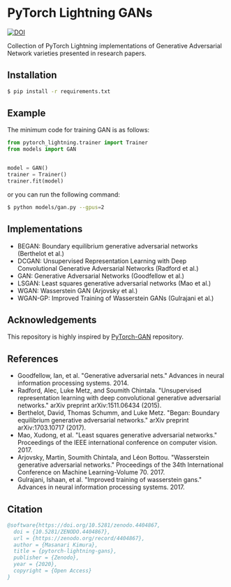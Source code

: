 # PyTorch Lightning GANs

[![DOI](https://zenodo.org/badge/202523756.svg)](https://zenodo.org/badge/latestdoi/202523756)

Collection of PyTorch Lightning implementations of Generative Adversarial Network varieties presented in research papers.

## Installation

```bash
$ pip install -r requirements.txt
```

## Example
The minimum code for training GAN is as follows:

```python
from pytorch_lightning.trainer import Trainer
from models import GAN


model = GAN()
trainer = Trainer()
trainer.fit(model)
```

or you can run the following command:

```bash
$ python models/gan.py --gpus=2
```

## Implementations
* BEGAN: Boundary equilibrium generative adversarial networks (Berthelot et al.)
* DCGAN: Unsupervised Representation Learning with Deep Convolutional Generative Adversarial Networks (Radford et al.)
* GAN: Generative Adversarial Networks (Goodfellow et al.)
* LSGAN: Least squares generative adversarial networks (Mao et al.)
* WGAN: Wasserstein GAN (Arjovsky et al.)
* WGAN-GP: Improved Training of Wasserstein GANs (Gulrajani et al.)

## Acknowledgements
This repository is highly inspired by [PyTorch-GAN](https://github.com/eriklindernoren/PyTorch-GAN) repository.

## References
* Goodfellow, Ian, et al. "Generative adversarial nets." Advances in neural information processing systems. 2014.
* Radford, Alec, Luke Metz, and Soumith Chintala. "Unsupervised representation learning with deep convolutional generative adversarial networks." arXiv preprint arXiv:1511.06434 (2015).
* Berthelot, David, Thomas Schumm, and Luke Metz. "Began: Boundary equilibrium generative adversarial networks." arXiv preprint arXiv:1703.10717 (2017).
* Mao, Xudong, et al. "Least squares generative adversarial networks." Proceedings of the IEEE international conference on computer vision. 2017.
* Arjovsky, Martin, Soumith Chintala, and Léon Bottou. "Wasserstein generative adversarial networks." Proceedings of the 34th International Conference on Machine Learning-Volume 70. 2017.
* Gulrajani, Ishaan, et al. "Improved training of wasserstein gans." Advances in neural information processing systems. 2017.

## Citation

```bibtex
@software{https://doi.org/10.5281/zenodo.4404867,
  doi = {10.5281/ZENODO.4404867},
  url = {https://zenodo.org/record/4404867},
  author = {Masanari Kimura},
  title = {pytorch-lightning-gans},
  publisher = {Zenodo},
  year = {2020},
  copyright = {Open Access}
}
```
